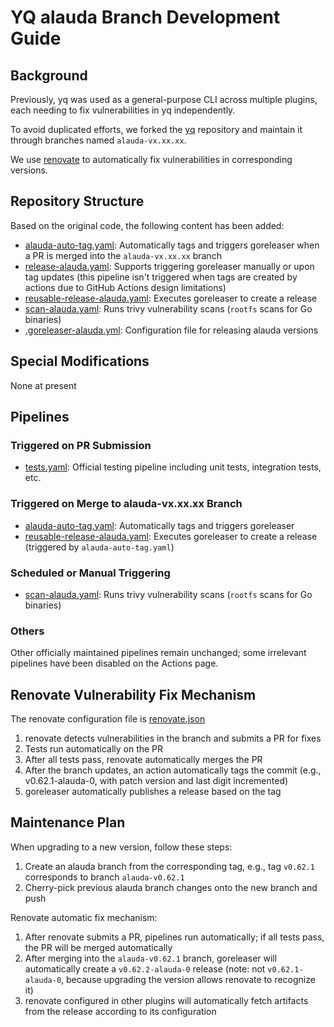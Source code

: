 # YQ alauda Branch Development Guide

## Background

Previously, yq was used as a general-purpose CLI across multiple plugins, each needing to fix vulnerabilities in yq independently.

To avoid duplicated efforts, we forked the [yq](https://github.com/mikefarah/yq) repository and maintain it through branches named `alauda-vx.xx.xx`.

We use [renovate](https://gitlab-ce.alauda.cn/devops/tech-research/renovate/-/blob/main/docs/quick-start/0002-quick-start.md) to automatically fix vulnerabilities in corresponding versions.

## Repository Structure

Based on the original code, the following content has been added:

- [alauda-auto-tag.yaml](./.github/workflows/alauda-auto-tag.yaml): Automatically tags and triggers goreleaser when a PR is merged into the `alauda-vx.xx.xx` branch
- [release-alauda.yaml](./.github/workflows/release-alauda.yaml): Supports triggering goreleaser manually or upon tag updates (this pipeline isn't triggered when tags are created by actions due to GitHub Actions design limitations)
- [reusable-release-alauda.yaml](./.github/workflows/reusable-release-alauda.yaml): Executes goreleaser to create a release
- [scan-alauda.yaml](.github/workflows/scan-alauda.yaml): Runs trivy vulnerability scans (`rootfs` scans for Go binaries)
- [.goreleaser-alauda.yml](.goreleaser-alauda.yml): Configuration file for releasing alauda versions

## Special Modifications

None at present

## Pipelines

### Triggered on PR Submission

- [tests.yaml](.github/workflows/tests.yaml): Official testing pipeline including unit tests, integration tests, etc.

### Triggered on Merge to alauda-vx.xx.xx Branch

- [alauda-auto-tag.yaml](.github/workflows/alauda-auto-tag.yaml): Automatically tags and triggers goreleaser
- [reusable-release-alauda.yaml](.github/workflows/reusable-release-alauda.yaml): Executes goreleaser to create a release (triggered by `alauda-auto-tag.yaml`)

### Scheduled or Manual Triggering

- [scan-alauda.yaml](.github/workflows/scan-alauda.yaml): Runs trivy vulnerability scans (`rootfs` scans for Go binaries)

### Others

Other officially maintained pipelines remain unchanged; some irrelevant pipelines have been disabled on the Actions page.

## Renovate Vulnerability Fix Mechanism

The renovate configuration file is [renovate.json](https://github.com/AlaudaDevops/trivy/blob/main/renovate.json)

1. renovate detects vulnerabilities in the branch and submits a PR for fixes
2. Tests run automatically on the PR
3. After all tests pass, renovate automatically merges the PR
4. After the branch updates, an action automatically tags the commit (e.g., v0.62.1-alauda-0, with patch version and last digit incremented)
5. goreleaser automatically publishes a release based on the tag

## Maintenance Plan

When upgrading to a new version, follow these steps:

1. Create an alauda branch from the corresponding tag, e.g., tag `v0.62.1` corresponds to branch `alauda-v0.62.1`
2. Cherry-pick previous alauda branch changes onto the new branch and push

Renovate automatic fix mechanism:
1. After renovate submits a PR, pipelines run automatically; if all tests pass, the PR will be merged automatically
2. After merging into the `alauda-v0.62.1` branch, goreleaser will automatically create a `v0.62.2-alauda-0` release (note: not `v0.62.1-alauda-0`, because upgrading the version allows renovate to recognize it)
3. renovate configured in other plugins will automatically fetch artifacts from the release according to its configuration

